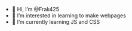 - 👋 Hi, I’m @Frak425
- 👀 I’m interested in learning to make webpages
- 🌱 I’m currently learning JS and CSS

<!---
Frak425/Frak425 is a ✨ special ✨ repository because its `README.md` (this file) appears on your GitHub profile.
You can click the Preview link to take a look at your changes.
--->

